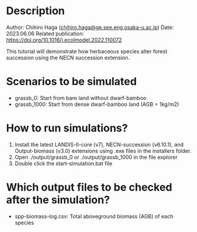 # Description
Author: Chihiro Haga (chihiro.haga@ge.see.eng.osaka-u.ac.jp)
Date: 2023.06.06
Related publication: https://doi.org/10.1016/j.ecolmodel.2022.110072

This tutorial will demonstrate how herbaceous species alter forest succession using the NECN succession extension.

# Scenarios to be simulated
- grassb_0: Start from bare land without dwarf-bamboo
- grassb_1000: Start from dense dwarf-bamboo land (AGB = 1kg/m2)

# How to run simulations?
1. Install the latest LANDIS-II-core (v7), NECN-succession (v6.10.1), and Output-biomass (v3.0) extensions using .exe files in the installers folder.
2. Open ./output/grassb_0 or ./output/grassb_1000 in the file explorer
3. Double click the start-simulation.bat file

# Which output files to be checked after the simulation?
- spp-biomass-log.csv: Total aboveground biomass (AGB) of each species
